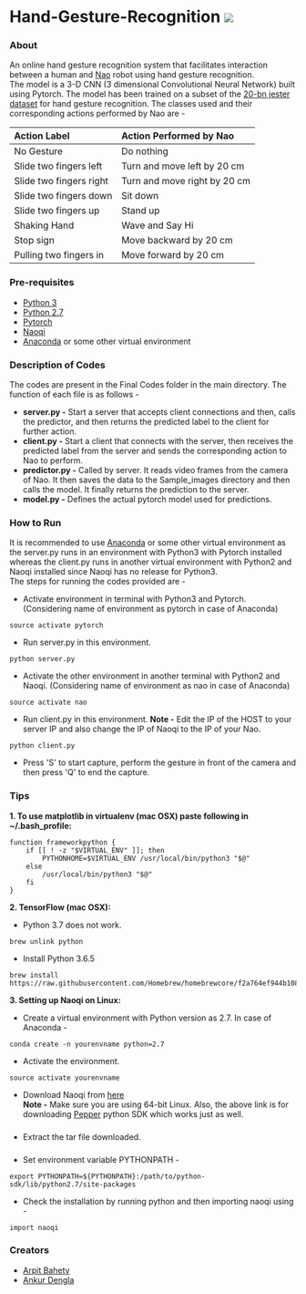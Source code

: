 # Hand-Gesture-Recognition   ![](https://img.shields.io/github/license/mashape/apistatus.svg)

### About
An online hand gesture recognition system that facilitates interaction between a human and [Nao](https://www.thisnao.com/) robot using hand gesture recognition.<br/>
The model is a 3-D CNN (3 dimensional Convolutional Neural Network) built using Pytorch. The model has been trained on a subset of the [20-bn jester dataset](http://www.20bn.com/datasets/jester) for hand gesture recognition. The classes used and their corresponding actions performed by Nao are - 

| Action Label |      Action Performed by Nao      |
|:----------|:-------------|
| No Gesture |  Do nothing |
| Slide two fingers left |    Turn and move left by 20 cm   |
| Slide two fingers right | Turn and move right by 20 cm |
| Slide two fingers down | Sit down |
| Slide two fingers up | Stand up |
| Shaking Hand | Wave and Say Hi |
| Stop sign | Move backward by 20 cm |
| Pulling two fingers in | Move forward by 20 cm |

### Pre-requisites
  - [Python 3](https://www.python.org/download/releases/3.0/)
  - [Python 2.7](https://www.python.org/download/releases/2.7/)
  - [Pytorch](https://pytorch.org/)
  - [Naoqi](http://doc.aldebaran.com/2-1/naoqi/index.html)
  - [Anaconda](https://www.anaconda.com/) or some other virtual environment

### Description of Codes
The codes are present in the Final Codes folder in the main directory. The function of each file is as follows -
  - **server.py -** Start a server that accepts client connections and then, calls the predictor, and then returns the predicted label to the client for further action.
  - **client.py -** Start a client that connects with the server, then receives the predicted label from the server and sends the corresponding action to Nao to perform.
  - **predictor.py -**  Called by server. It reads video frames from the camera of Nao. It then saves the data to the Sample_images directory and then calls the model. It finally returns the prediction to the server.
  - **model.py -** Defines the actual pytorch model used for predictions.

### How to Run
It is recommended to use [Anaconda](https://www.anaconda.com/) or some other virtual environment as the server.py runs in an environment with Python3 with Pytorch installed whereas the client.py runs in another virtual environment with Python2 and Naoqi installed since Naoqi has no release for Python3.<br />
The steps for running the codes provided are - 
  - Activate environment in terminal with Python3 and Pytorch. (Considering name of environment as pytorch in case of Anaconda)
  ```
  source activate pytorch
  ```
  - Run server.py in this environment.
  ``` 
  python server.py
  ```
  - Activate the other environment in another terminal with Python2 and Naoqi. (Considering name of environment as nao in case of Anaconda)
  ```
  source activate nao
  ```
  - Run client.py in this environment. **Note -** Edit the IP of the HOST to your server IP and also change the IP of Naoqi to the IP of your Nao.
  ```
  python client.py
  ```
  - Press 'S' to start capture, perform the gesture in front of the camera and then press 'Q' to end the capture.

### Tips
  
**1. To use matplotlib in virtualenv (mac OSX) paste following in ~/.bash_profile:**

```
function frameworkpython {
    if [[ ! -z "$VIRTUAL_ENV" ]]; then
        PYTHONHOME=$VIRTUAL_ENV /usr/local/bin/python3 "$@"
    else
        /usr/local/bin/python3 "$@"
    fi
}
```

**2. TensorFlow (mac OSX):**
   - Python 3.7 does not work.
   ```
   brew unlink python
   ```
   - Install Python 3.6.5
   ```
   brew install https://raw.githubusercontent.com/Homebrew/homebrewcore/f2a764ef944b1080be64bd88dca9a1d80130c558/Formula/python.rb
```

**3. Setting up Naoqi on Linux:**
  - Create a virtual environment with Python version as 2.7. In case of Anaconda - 
  ```
  conda create -n yourenvname python=2.7
  ```
  - Activate the environment.
  ```
  source activate yourenvname
  ```
  - Download Naoqi from [here](https://community.ald.softbankrobotics.com/en/dl/ZmllbGRfY29sbGVjdGlvbl9pdGVtLTEyNDEtZmllbGRfc29mdF9kbF9leHRlcm5hbF9saW5rLTAtOGVlYTk3?width=500&height=auto)<br />
  **Note -** Make sure you are using 64-bit Linux. Also, the above link is for downloading [Pepper](https://www.softbankrobotics.com/emea/en/robots/pepper) python SDK which works just as well.
  ###
  - Extract the tar file downloaded.
  ###
  - Set environment variable PYTHONPATH -
  ```
  export PYTHONPATH=${PYTHONPATH}:/path/to/python-sdk/lib/python2.7/site-packages
  ```
  - Check the installation by running python and then importing naoqi using -
  ```
  import naoqi
  ```

### Creators
  - [Arpit Bahety](https://github.com/Arpitrf)
  - [Ankur Dengla](https://github.com/ankurdengla1996)
